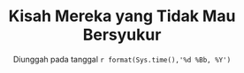 ---
title: "Kisah Mereka yang Tidak Mau Bersyukur"
date: "Diunggah pada tanggal `r format(Sys.time(),'%d %Bb, %Y')`"
---
